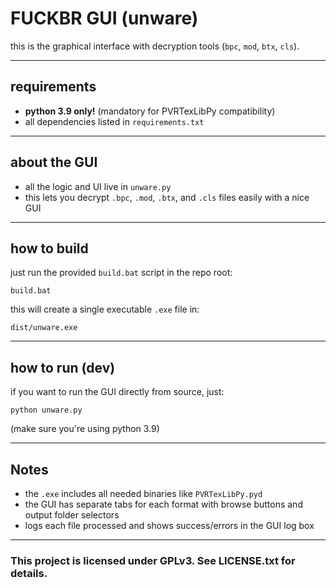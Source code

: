 # FUCKBR GUI (unware)

this is the graphical interface with decryption tools (`bpc`, `mod`, `btx`, `cls`).

---

## requirements

- **python 3.9 only!** (mandatory for PVRTexLibPy compatibility)  
- all dependencies listed in `requirements.txt`

---

## about the GUI

- all the logic and UI live in `unware.py`  
- this lets you decrypt `.bpc`, `.mod`, `.btx`, and `.cls` files easily with a nice GUI

---

## how to build

just run the provided `build.bat` script in the repo root:

`build.bat`

this will create a single executable `.exe` file in:

`dist/unware.exe`

---

## how to run (dev)

if you want to run the GUI directly from source, just:

`python unware.py`

(make sure you're using python 3.9)

---

## Notes

- the `.exe` includes all needed binaries like `PVRTexLibPy.pyd` 
- the GUI has separate tabs for each format with browse buttons and output folder selectors  
- logs each file processed and shows success/errors in the GUI log box

---

### This project is licensed under GPLv3. See LICENSE.txt for details.